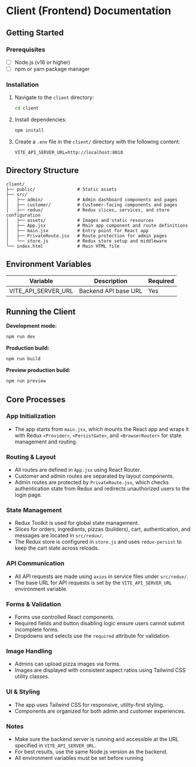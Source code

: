 # Client (Frontend) Documentation

## Getting Started

### Prerequisites

- [ ] Node.js (v16 or higher)
- [ ] npm or yarn package manager

### Installation

1. Navigate to the `client` directory:
    ```bash
    cd client
    ```

2. Install dependencies:
    ```bash
    npm install
    ```

3. Create a `.env` file in the `client/` directory with the following content:
    ```env
    VITE_API_SERVER_URL=http://localhost:8010
    ```

## Directory Structure

```plaintext
client/
├── public/                # Static assets
├── src/
│   ├── admin/             # Admin dashboard components and pages
│   ├── customer/          # Customer-facing components and pages
│   ├── redux/             # Redux slices, services, and store configuration
│   ├── assets/            # Images and static resources
│   ├── App.jsx            # Main app component and route definitions
│   ├── main.jsx           # Entry point for React app
│   ├── PrivateRoute.jsx   # Route protection for admin pages
│   └── store.js           # Redux store setup and middleware
└── index.html             # Main HTML file
```
## Environment Variables

| Variable            | Description          | Required |
| ------------------- | -------------------- | -------- |
| VITE_API_SERVER_URL | Backend API base URL | Yes      |

## Running the Client

**Development mode:**

```bash
npm run dev
```
**Production build:**
```bash
npm run build
```
**Preview production build:**
```bash
npm run preview
```

## Core Processes

### App Initialization
- The app starts from `main.jsx`, which mounts the React app and wraps it with Redux `<Provider>`, `<PersistGate>`, and `<BrowserRouter>` for state management and routing.

### Routing & Layout
- All routes are defined in `App.jsx` using React Router.
- Customer and admin routes are separated by layout components.
- Admin routes are protected by `PrivateRoute.jsx`, which checks authentication state from Redux and redirects unauthorized users to the login page.

### State Management
- Redux Toolkit is used for global state management.
- Slices for orders, ingredients, pizzas (builders), cart, authentication, and messages are located in `src/redux/`.
- The Redux store is configured in `store.js` and uses `redux-persist` to keep the cart state across reloads.

### API Communication
- All API requests are made using `axios` in service files under `src/redux/`.
- The base URL for API requests is set by the `VITE_API_SERVER_URL` environment variable.

### Forms & Validation
- Forms use controlled React components.
- Required fields and button disabling logic ensure users cannot submit incomplete forms.
- Dropdowns and selects use the `required` attribute for validation.

### Image Handling
- Admins can upload pizza images via forms.
- Images are displayed with consistent aspect ratios using Tailwind CSS utility classes.

### UI & Styling
- The app uses Tailwind CSS for responsive, utility-first styling.
- Components are organized for both admin and customer experiences.

### Notes
- Make sure the backend server is running and accessible at the URL specified in `VITE_API_SERVER_URL`.
- For best results, use the same Node.js version as the backend.
- All environment variables must be set before running